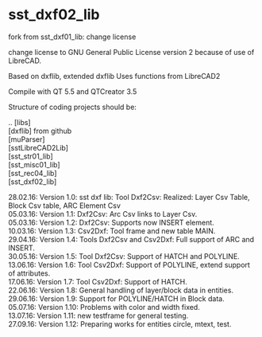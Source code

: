 # sst_dxf02_lib
fork from sst_dxf01_lib: change license

change license to GNU General Public License version 2 because of use of LibreCAD.

Based on dxflib, extended dxflib
Uses functions from LibreCAD2

Compile with QT 5.5 and QTCreator 3.5

Structure of coding projects should be:

.. [libs]  <BR>
   [dxflib] from github <BR>
   [muParser]  <BR>
   [sstLibreCAD2Lib]  <BR>
   [sst_str01_lib]  <BR>
   [sst_misc01_lib]  <BR>
   [sst_rec04_lib]  <BR>
   [sst_dxf02_lib]  <BR>

28.02.16: Version 1.0: sst dxf lib: Tool Dxf2Csv: Realized: Layer Csv Table, Block Csv table, ARC Element Csv  <BR>
05.03.16: Version 1.1: Dxf2Csv: Arc Csv links to Layer Csv.  <BR>
05.03.16: Version 1.2: Dxf2Csv: Supports now INSERT element.  <BR>
10.03.16: Version 1.3: Csv2Dxf: Tool frame and new table MAIN.  <BR>
29.04.16: Version 1.4: Tools Dxf2Csv and Csv2Dxf: Full support of ARC and INSERT.  <BR>
30.05.16: Version 1.5: Tool Dxf2Csv: Support of HATCH and POLYLINE.  <BR>
13.06.16: Version 1.6: Tool Csv2Dxf: Support of POLYLINE, extend support of attributes.  <BR>
17.06.16: Version 1.7: Tool Csv2Dxf: Support of HATCH.  <BR>
22.06.16: Version 1.8: General handling of layer/block data in entities.  <BR>
29.06.16: Version 1.9: Support for POLYLINE/HATCH in Block data.  <BR>
05.07.16: Version 1.10: Problems with color and width fixed.  <BR>
13.07.16: Version 1.11: new testframe for general testing.  <BR>
27.09.16: Version 1.12: Preparing works for entities circle, mtext, test. <BR>
